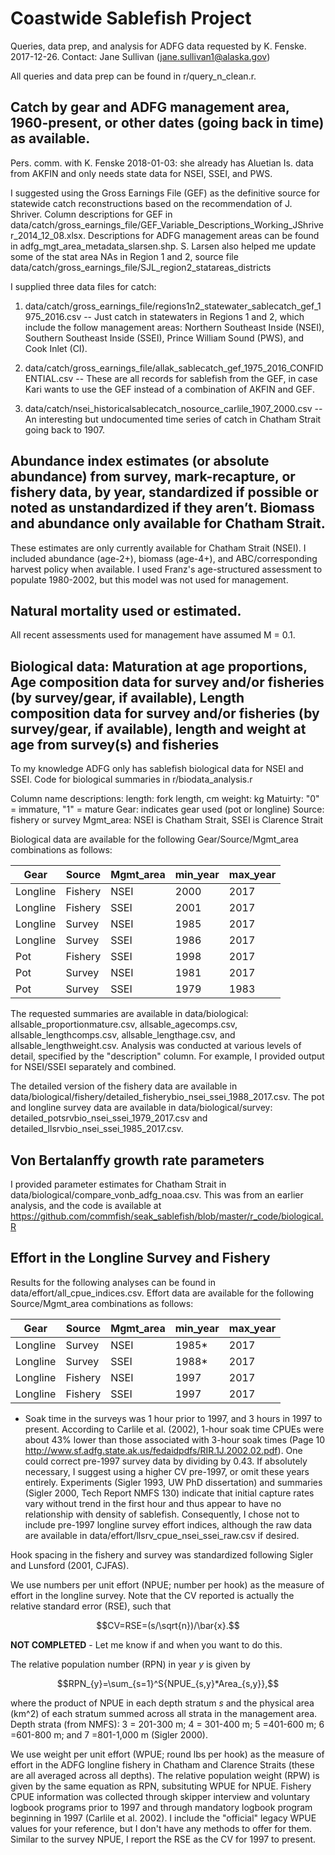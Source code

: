 # Coastwide Sablefish Project

Queries, data prep, and analysis for ADFG data requested by K. Fenske. 2017-12-26. Contact: Jane Sullivan (jane.sullivan1@alaska.gov)

All queries and data prep can be found in r/query_n_clean.r. 

## Catch by gear and ADFG management area, 1960-present, or other dates (going back in time) as available. 

Pers. comm. with K. Fenske 2018-01-03: she already has Aluetian Is. data from AKFIN and only needs state data for NSEI, SSEI, and PWS. 

I suggested using the Gross Earnings File (GEF) as the definitive source for statewide catch reconstructions based on the recommendation of J. Shriver. Column descriptions for GEF in data/catch/gross_earnings_file/GEF_Variable_Descriptions_Working_JShriver_2014_12_08.xlsx. Descriptions for ADFG management areas can be found in adfg_mgt_area_metadata_slarsen.shp. S. Larsen also helped me update some of the stat area NAs in Region 1 and 2, source file data/catch/gross_earnings_file/SJL_region2_statareas_districts

I supplied three data files for catch:

1.  data/catch/gross_earnings_file/regions1n2_statewater_sablecatch_gef_1975_2016.csv -- Just catch in statewaters in Regions 1 and 2, which include the follow management areas: Northern Southeast Inside (NSEI), Southern Southeast Inside (SSEI), Prince William Sound (PWS), and Cook Inlet (CI).

2.  data/catch/gross_earnings_file/allak_sablecatch_gef_1975_2016_CONFIDENTIAL.csv -- These are all records for sablefish from the GEF, in case Kari wants to use the GEF instead of a combination of AKFIN and GEF. 

3.  data/catch/nsei_historicalsablecatch_nosource_carlile_1907_2000.csv -- An interesting but undocumented time series of catch in Chatham Strait going back to 1907.

## Abundance index estimates (or absolute abundance) from survey, mark-recapture, or fishery data, by year, standardized if possible or noted as unstandardized if they aren’t. Biomass and abundance only available for Chatham Strait.

These estimates are only currently available for Chatham Strait (NSEI). I included abundance (age-2+), biomass (age-4+), and ABC/corresponding harvest policy when available. I used Franz's age-structured assessment to populate 1980-2002, but this model was not used for management. 

## Natural mortality used or estimated. 

All recent assessments used for management have assumed M = 0.1. 

## Biological data: Maturation at age proportions, Age composition data for survey and/or fisheries (by survey/gear, if available), Length composition data for survey and/or fisheries (by survey/gear, if available), length and weight at age from survey(s) and fisheries

To my knowledge ADFG only has sablefish biological data for NSEI and SSEI. Code for biological summaries in r/biodata_analysis.r

Column name descriptions:
length: fork length, cm 
weight: kg 
Matuirty: "0" = immature, "1" = mature
Gear: indicates gear used (pot or longline)
Source: fishery or survey
Mgmt_area: NSEI is Chatham Strait, SSEI is Clarence Strait

Biological data are available for the following Gear/Source/Mgmt_area combinations as follows:

|      Gear|  Source| Mgmt_area| min_year| max_year|
|----------|--------|----------|---------|---------|
|  Longline| Fishery|      NSEI|     2000|     2017|
|  Longline| Fishery|      SSEI|     2001|     2017|
|  Longline|  Survey|      NSEI|     1985|     2017|
|  Longline|  Survey|      SSEI|     1986|     2017|
|       Pot| Fishery|      SSEI|     1998|     2017|
|       Pot|  Survey|      NSEI|     1981|     2017|
|       Pot|  Survey|      SSEI|     1979|     1983|

The requested summaries are available in data/biological: allsable_proportionmature.csv, allsable_agecomps.csv, allsable_lengthcomps.csv, allsable_lengthage.csv, and allsable_lengthweight.csv. Analysis was conducted at various levels of detail, specified by the "description" column. For example, I provided output for NSEI/SSEI separately and combined.

The detailed version of the fishery data are available in data/biological/fishery/detailed_fisherybio_nsei_ssei_1988_2017.csv.  The pot and longline survey data are available in data/biological/survey: detailed_potsrvbio_nsei_ssei_1979_2017.csv and detailed_llsrvbio_nsei_ssei_1985_2017.csv.

## Von Bertalanffy growth rate parameters

I provided parameter estimates for Chatham Strait in data/biological/compare_vonb_adfg_noaa.csv. This was from an earlier analysis, and the code is available at https://github.com/commfish/seak_sablefish/blob/master/r_code/biological.R 

## Effort in the Longline Survey and Fishery

Results for the following analyses can be found in data/effort/all_cpue_indices.csv. Effort data are available for the following Source/Mgmt_area combinations as follows:

|      Gear|  Source| Mgmt_area| min_year| max_year|
|----------|--------|----------|---------|---------|
|  Longline|  Survey|      NSEI|    1985*|     2017|         
|  Longline|  Survey|      SSEI|    1988*|     2017|
|  Longline| Fishery|      NSEI|     1997|     2017|
|  Longline| Fishery|      SSEI|     1997|     2017|

* Soak time in the surveys was 1 hour prior to 1997, and 3 hours in 1997 to present. According to Carlile et al. (2002), 1-hour soak time CPUEs were about 43% lower than those associated with 3-hour soak times (Page 10 http://www.sf.adfg.state.ak.us/fedaidpdfs/RIR.1J.2002.02.pdf). One could correct pre-1997 survey data by dividing by 0.43. If absolutely necessary, I suggest using a higher CV pre-1997, or omit these years entirely. Experiments (Sigler 1993, UW PhD dissertation) and summaries (Sigler 2000, Tech Report NMFS 130) indicate that initial capture rates vary without trend in the first hour and thus appear to have no relationship with density of sablefish. Consequently, I chose not to include pre-1997 longline survey effort indices, although the raw data are available in data/effort/llsrv_cpue_nsei_ssei_raw.csv if desired.

Hook spacing in the fishery and survey was standardized following Sigler and Lunsford (2001, CJFAS).

We use numbers per unit effort (NPUE; number per hook) as the measure of effort in the longline survey. Note that the CV reported is actually the relative standard error (RSE), such that

$$CV=RSE=(s/\sqrt{n})/\bar{x}.$$

**NOT COMPLETED** - Let me know if and when you want to do this.

The relative population number (RPN) in year $y$ is given by

$$RPN_{y}=\sum_{s=1}^S{NPUE_{s,y}*Area_{s,y}},$$

where the product of NPUE in each depth stratum $s$ and the physical area (km^2) of each stratum summed across all strata in the management area. Depth strata (from NMFS): 3 = 201-300 m; 4 = 301-400 m; 5 =401-600 m; 6 =601-800 m; and 7 =801-1,000 m (Sigler 2000).

We use weight per unit effort (WPUE; round lbs per hook) as the measure of effort in the ADFG longline fishery in Chatham and Clarence Straits (these are all averaged across all depths). The relative population weight (RPW) is given by the same equation as RPN, subsituting WPUE for NPUE. Fishery CPUE information was collected through skipper interview and voluntary logbook programs prior to 1997 and through mandatory logbook program beginning in 1997 (Carlile et al. 2002). I include the "official" legacy WPUE values for your reference, but I don't have any methods to offer for them. Similar to the survey NPUE, I report the RSE as the CV for 1997 to present.